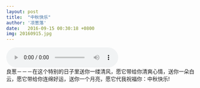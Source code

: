 ```yaml
---
layout: post
title:  "中秋快乐"
author: '凉葱落'
date:   2016-09-15 00:30:18 +0800
img: 20160915.jpg
---
```

<audio src="http://room.5dian1.net/music/01tianta.mp3" controls="controls" autoplay="true">
你的浏览器不支持哦！
</audio>
<br>
良葱－－－在这个特别的日子里送你一缕清风，愿它带给你清爽心情，送你一朵白云，愿它带给你连绵好运，送你一个月亮，愿它代我祝福你：中秋快乐!


